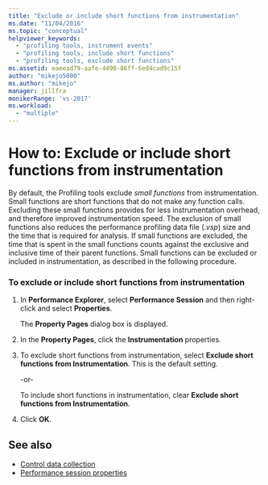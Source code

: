 ```yaml
---
title: "Exclude or include short functions from instrumentation"
ms.date: "11/04/2016"
ms.topic: "conceptual"
helpviewer_keywords:
  - "profiling tools, instrument events"
  - "profiling tools, include short functions"
  - "profiling tools, exclude short functions"
ms.assetid: eaeead79-aafe-4490-86ff-6ed4cad9c15f
author: "mikejo5000"
ms.author: "mikejo"
manager: jillfra
monikerRange: 'vs-2017'
ms.workload:
  - "multiple"
---
```

# How to: Exclude or include short functions from instrumentation
By default, the Profiling tools exclude *small functions* from instrumentation. Small functions are short functions that do not make any function calls. Excluding these small functions provides for less instrumentation overhead, and therefore improved instrumentation speed. The exclusion of small functions also reduces the performance profiling data file (.*vsp*) size and the time that is required for analysis. If small functions are excluded, the time that is spent in the small functions counts against the exclusive and inclusive time of their parent functions. Small functions can be excluded or included in instrumentation, as described in the following procedure.

### To exclude or include short functions from instrumentation

1. In **Performance Explorer**, select **Performance Session** and then right-click and select **Properties**.

     The **Property Pages** dialog box is displayed.

2. In the **Property Pages**, click the **Instrumentation** properties.

3. To exclude short functions from instrumentation, select **Exclude short functions from Instrumentation**. This is the default setting.

     -or-

     To include short functions in instrumentation, clear **Exclude short functions from Instrumentation**.

4. Click **OK**.

## See also
- [Control data collection](../profiling/controlling-data-collection.md)
- [Performance session properties](../profiling/performance-session-properties.md)

